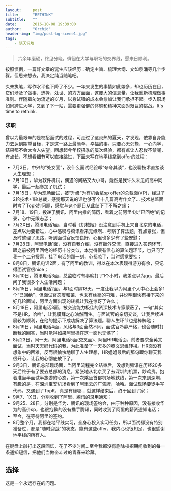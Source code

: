 ```yaml
---
layout:     post
title:      "RETHINK"
subtitle:   ""
date:       2016-10-08 19:39:00
author:     "Orchid"
header-img: "img/post-bg-scene1.jpg"
tags:
    - 谈天说地
---
```


> 六余年磨砺，终见分晓。徘徊在大学与职场的交界线，愿来日顺利。

按照惯例，一篇好文章的诞生应该经历：确定主旨、梳理大纲、文如泉涌等几个步骤。但思来想去，我决定纯当随笔吧。

久未执笔，写作水平也下降了不少。一年来发生的事情如此繁多，却也历历在目，它们涉及了做事、选择、处世、的方方面面，这庞大的信息量，让我重新梳理做事准则。伴随着匆匆流逝的岁月，以身试错的成本会愈加让我们承担不起。步入职场如同跨进大学，又到了下一站，需要更强健的体魄和精神来面对艰巨的挑战。It's time to rethink.

### 求职

曾以为最艰辛的是校招面试的过程，可走过了这炎热的夏天，才发现，依靠自身能力去达到期望目标，才是这一路上最简单、幸福的事。只要心无旁骛、一心向学，结果都不会太令人失望。回想起今年校招季的屡次经验，都有点让人忍俊不禁呢，有点长，不想看细节可以直接跳过，下面未写在地平线拿到offer的过程：

- 7月3日，中兴的“处女面”，没什么面试经验却“夸夸其谈”，也没聊技术直接谈人生理想；
- 7月10日，华为软件机试，偶遇的问路交大小哥，竟然是我许久未见的高中同学，最后一起参加了机试；
- 7月15日，华为现场面试，被“升级”为有机会拿sp offer的总裁面(VP)，经过了2轮技术+1轮总裁，感觉那天说的话也够写个十几篇高考作文了... 技术总监面时考了TopK的问题，感觉与这个题目从此结下了不解之缘；
- 7月18、19日，投递了腾讯、阿里内推的简历，看着之前阿里4次“已回绝”的记录，心中无限忐忑；
- 7月2X日，腾讯电话1面，当时看《机械姬》没注意到手机上来自北京的电话，差点以为要错过，心中感叹与腾讯看来无缘啊... 考察了算法题，有点紧张，但及时整理了思路，听到面试官反馈良好，心里也多少有了些安慰；
- 7月28日，阿里电话1面，没有自我介绍，没有额外交流，直接进入答题环节，跟之前被阿里回绝的经历十分类似，本觉得很有信心的算法题环节，也只问了我一个二分搜索，挂了电话的那一刻，心都凉了，当时感觉要挂；
- 8月8日，腾讯电话2面，有了阿里的教训，得以在本次表现得游刃有余，只记得面试官很nice；
- 8月10日，腾讯电话3面，总监临时有事晚打了1个小时，我差点以为gg，最后问了我很多个人生活问题；
- 8月15日，阿里电话2面，与1面时隔18天，一度让我以为阿里个人中心上会多1个“已回绝”，但面试官态度和蔼、也未有丝毫的刁难，并说明很快有接下来的好几轮面试，阿里方面出现的转机让我在惊讶了许久；
- 8月18日，阿里电话3面，被交流能力极佳的资深技术专家蒙蔽了，一句“其实不是HR，哈哈”，让我膜拜之心油然而生。与面试官的亲切交谈，让我后续进展较为顺利，在他的提示下成功解决了算法题。聊人生环节也是棒棒哒；
- 8月19日，阿里电话4面，风格与3面全然不同，面试官冷静严格，也会随时打断我的回答，当时觉得如果阿里挂在这一面也无憾了；
- 8月23日，同一天，阿里电话5面(交叉面)、阿里HR电话面，前者要求全英文面试，当时天天码代码的我，为此准备了一天多的英文思维转换。HR面没有想象中的困难，反而很愉快地聊了人生理想，HR姐姐最后的那句跟你聊天我很开心，让我的心彻底放下了。
- 9月3日，腾讯总部现场面，当阿里流程完全结束后，没想到腾讯在历经20多天后终于有了要去总部的消息，紧张地从北京买了去深圳的机票，炒鸡贵。抱着准当半面试半旅游的心态，第一次乘坐首都机场地铁线，第一次来到深圳，有趣的是，在深圳宝安机场看到了阿里云的广告牌，哈哈。面试现场要徒手写代码，又遇到了TopK，真是有缘哪... 就这样结束后，终于回到了家；
- 9月7、1X日，分别收到了阿里、腾讯的录用通知；
- 9月25、28日，分别是华为、腾讯的现场签约会，由于种种原因，没有接收华为的高价sp，也很抱歉的没有携手腾讯，同时收到了阿里的薪资通知电话；
- 至今，在等待阿里的签约。
- 8月整个月，我都在地平线实习，全身心投入实习任务，所以面试都没有特别准备过，都是“随时迎战”的状态，能有这些offer，我内心也很知足，也很感谢地平线的所有人。

在键盘上敲打出这段回忆，花了不少时间...至今我都没有删除校招期间收到的每一条通知短信，把他们当做奋斗过的青春来珍藏。

## 选择

这是一个永远存在的问题。


